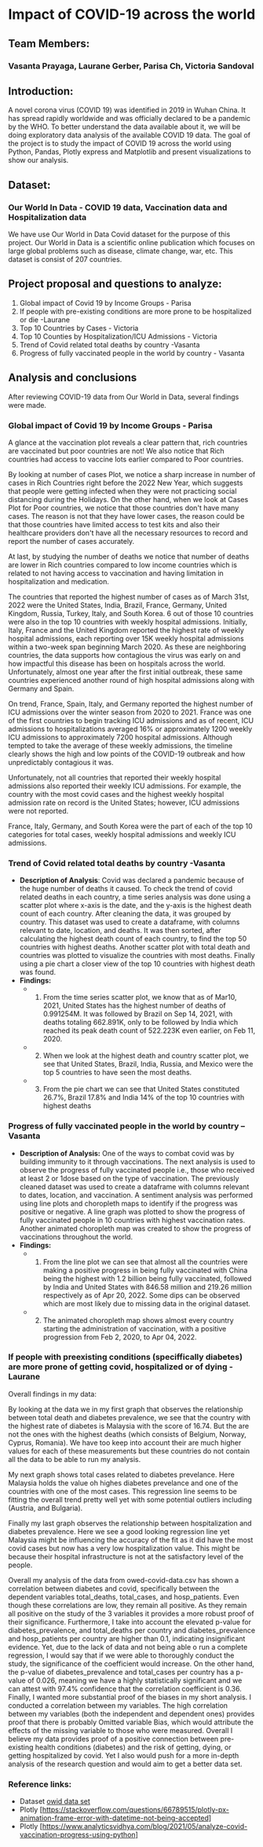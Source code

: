 # Impact of COVID-19 across the world

## Team Members: 
### Vasanta Prayaga, Laurane Gerber, Parisa Ch, Victoria Sandoval

## Introduction:
A novel corona virus (COVID 19) was identified in 2019 in Wuhan China. It has spread rapidly worldwide and was officially declared to be a pandemic by the WHO. To better understand the data available about it, we will be doing exploratory data analysis of the available COVID 19 data.  The goal of the project is to study the impact of COVID 19 across the world using Python, Pandas, Plotly express and Matplotlib and present visualizations to show our analysis.

## Dataset:
### Our World In Data - COVID 19 data, Vaccination data and Hospitalization data
We have use Our World in Data Covid dataset for the purpose of this project. Our World in Data is a scientific online publication which focuses on large global problems such as disease, climate change, war, etc. This dataset is consist of 207 countries.

## Project proposal and questions to analyze:
1. Global impact of Covid 19 by Income Groups - Parisa
2. If people with pre-existing conditions are more prone to be hospitalized or die -Laurane 
3. Top 10 Countries by Cases - Victoria
4. Top 10 Counties by Hospitalization/ICU Admissions - Victoria
5. Trend of Covid related total deaths by country  -Vasanta
6. Progress of fully vaccinated people in the world by country - Vasanta

##  Analysis and conclusions
After reviewing COVID-19 data from Our World in Data, several findings were made.

### Global impact of Covid 19 by Income Groups - Parisa
A glance at the vaccination plot reveals a clear pattern that, rich countries are vaccinated but poor countries are not! We also notice that Rich countries had access to vaccine lots earlier compared to Poor countries. 

By looking at number of cases Plot, we notice a sharp increase in number of cases in Rich Countries right before the 2022 New Year, which suggests that people were getting infected when they were not practicing social distancing during the Holidays.
On the other hand, when we look at Cases Plot for Poor countries, we notice that those countries don't have many cases. The reason is not that they have lower cases, the reason could be that those countries have limited access to test kits and also their healthcare providers don't have all the necessary resources to record and report the number of cases accurately.

At last, by studying the number of deaths we notice that number of deaths are lower in Rich countries compared to low income countries which is related to not having access to vaccination and having limitation in hospitalization and medication. 

The countries that reported the highest number of cases as of March 31st, 2022 were the United States, India, Brazil, France, Germany, United Kingdom, Russia, Turkey, Italy, and South Korea. 6 out of those 10 countries were also in the top 10 countries with weekly hospital admissions. Initially, Italy, France and the United Kingdom reported the highest rate of weekly hospital admissions, each reporting over 15K weekly hospital admissions within a two-week span beginning March 2020. As these are neighboring countries, the data supports how contagious the virus was early on and how impactful this disease has been on hospitals across the world. Unfortunately, almost one year after the first initial outbreak, these same countries experienced another round of high hospital admissions along with Germany and Spain.  

On trend, France, Spain, Italy, and Germany reported the highest number of ICU admissions over the winter season from 2020 to 2021.  France was one of the first countries to begin tracking ICU admissions and as of recent, ICU admissions to hospitalizations averaged 16% or approximately 1200 weekly ICU admissions to approximately 7200 hospital admissions. Although tempted to take the average of these weekly admissions, the timeline clearly shows the high and low points of the COVID-19 outbreak and how unpredictably contagious it was. 

Unfortunately, not all countries that reported their weekly hospital admissions also reported their weekly ICU admissions. For example, the country with the most covid cases and the highest weekly hospital admission rate on record is the United States; however, ICU admissions were not reported. 

France, Italy, Germany, and South Korea were the part of each of the top 10 categories for total cases, weekly hospital admissions and weekly ICU admissions. 

### Trend of Covid related total deaths by country -Vasanta
- **Description of Analysis**: Covid was declared a pandemic because of the huge number of deaths it caused. To check the trend of covid related deaths in each country, a time series analysis was done using a scatter plot where x-axis is the date, and the y-axis is the highest death count of each country. After cleaning the data, it was grouped by country. This dataset was used to create a dataframe, with columns relevant to date, location, and deaths. It was then sorted, after calculating the highest death count of each country, to find the top 50 countries with highest deaths. Another scatter plot with total death and countries was plotted to visualize the countries with most deaths. Finally using a pie chart a closer view of the top 10 countries with highest death was found.
- **Findings:**
    - 1. From the time series scatter plot, we know that as of Mar10, 2021, United States has the highest number of deaths of 0.991254M. It was followed by Brazil on Sep 14, 2021, with deaths totaling 662.891K, only to be followed by India which reached its peak death count of 522.223K even earlier, on Feb 11, 2020.
    - 2. When we look at the highest death and country scatter plot, we see that United States, Brazil, India, Russia, and Mexico were the top 5 countries to have seen the most deaths.
    - 3. From the pie chart we can see that United States constituted 26.7%, Brazil 17.8% and India 14% of the top 10 countries with highest deaths
### Progress of fully vaccinated people in the world by country – Vasanta
- **Description of Analysis:** One of the ways to combat covid was by building immunity to it through vaccinations. The next analysis is used to observe the progress of fully vaccinated people i.e., those who received at least 2 or 1dose based on the type of vaccination. The previously cleaned dataset was used to create a dataframe with columns relevant to dates, location, and vaccination. A sentiment analysis was performed using line plots and choropleth maps to identify if the progress was positive or negative. A line graph was plotted to show the progress of fully vaccinated people in 10 countries with highest vaccination rates. Another animated choropleth map was created to show the progress of vaccinations throughout the world. 
- **Findings:**
    - 1. From the line plot we can see that almost all the countries were making a positive progress in being fully vaccinated with China being the highest with 1.2 billion being fully vaccinated, followed by India and United States with 846.58 million and 219.26 million respectively as of Apr 20, 2022. Some dips can be observed which are most likely due to missing data in the original dataset.
    - 2. The animated choropleth map shows almost every country starting the administration of vaccination, with a positive progression from Feb 2, 2020, to Apr 04, 2022.
### If people with preexisting conditions (speciffically diabetes) are more prone of getting covid, hospitalized or of dying -Laurane
Overall findings in my data:
 
By looking at the data we in my first graph that observes the relationship between total death and diabetes prevalence, we see that the country with the highest rate of diabetes is Malaysia with the score of 16.74. But the are not the ones with the highest deaths (which consists of Belgium, Norway, Cyprus, Romania). We have too keep into account their are much higher values for each of these measurements but these countries do not contain all the data to be able to run my analysis. 

My next graph shows total cases related to diabetes prevelance. Here Malaysia holds the value oh highes diabetes prevelance and one of the countries with one of the most cases. This regression line seems to be fitting the overall trend pretty well yet with some potential outliers including (Austria, and Bulgaria). 

Finally my last graph observes the relationship between hospitalization and diabetes prevalence. Here we see a good looking regression line yet Malaysia might be influencing the accuracy of the fit as it did have the most covid cases but now has a very low hospitalization value. This might be because their hospital infrastructure is not at the satisfactory level of the people. 

Overall my analysis of the data from owed-covid-data.csv has shown a correlation between diabetes and covid, specifically between the dependent variables total_deaths, total_cases, and hosp_patients. Even though these correlations are low, they remain all positive. As they remain all positive on the study of the 3 variables it provides a more robust proof of their significance. Furthermore, I take into account the elevated p-value for diabetes_prevalence, and total_deaths per country and diabetes_prevalence and hosp_patients per country are higher than 0.1, indicating insignificant evidence. Yet, due to the lack of data and not being able o run a complete regression, I would say that if we were able to thoroughly conduct the study, the significance of the coefficient would increase.
On the other hand, the p-value of diabetes_prevalence and total_cases per country has a p-value of 0.026, meaning we have a highly statistically significant and we can attest with 97.4% confidence that the correlation coefficient is 0.36. Finally, I wanted more substantial proof of the biases in my short analysis. I conducted a correlation between my variables. The high correlation between my variables (both the independent and dependent ones) provides proof that there is probably Omitted variable Bias, which would attribute the effects of the missing variable to those who were measured. Overall I believe my data provides proof of a positive connection between pre-existing health conditions (diabetes) and the risk of getting, dying, or getting hospitalized by covid. Yet I also would push for a more in-depth analysis of the research question and would aim to get a better data set.  

### Reference links:
- Dataset [owid data set](https://github.com/owid/covid-19-data/tree/master/public/data)
- Plotly [https://stackoverflow.com/questions/66789515/plotly-px-animation-frame-error-with-datetime-not-being-accepted]
- Plotly [https://www.analyticsvidhya.com/blog/2021/05/analyze-covid-vaccination-progress-using-python]
